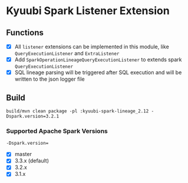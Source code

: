 <!--
 - Licensed to the Apache Software Foundation (ASF) under one or more
 - contributor license agreements.  See the NOTICE file distributed with
 - this work for additional information regarding copyright ownership.
 - The ASF licenses this file to You under the Apache License, Version 2.0
 - (the "License"); you may not use this file except in compliance with
 - the License.  You may obtain a copy of the License at
 -
 -   http://www.apache.org/licenses/LICENSE-2.0
 -
 - Unless required by applicable law or agreed to in writing, software
 - distributed under the License is distributed on an "AS IS" BASIS,
 - WITHOUT WARRANTIES OR CONDITIONS OF ANY KIND, either express or implied.
 - See the License for the specific language governing permissions and
 - limitations under the License.
 -->

# Kyuubi Spark Listener Extension

## Functions

- [x] All `listener` extensions can be implemented in this module, like `QueryExecutionListener` and `ExtraListener`
- [x] Add `SparkOperationLineageQueryExecutionListener` to extends spark `QueryExecutionListener` 
- [x] SQL lineage parsing will be triggered after SQL execution and will be written to the json logger file

## Build

```shell
build/mvn clean package -pl :kyuubi-spark-lineage_2.12 -Dspark.version=3.2.1
```

### Supported Apache Spark Versions

`-Dspark.version=`

- [x] master
- [x] 3.3.x (default)
- [x] 3.2.x
- [x] 3.1.x
